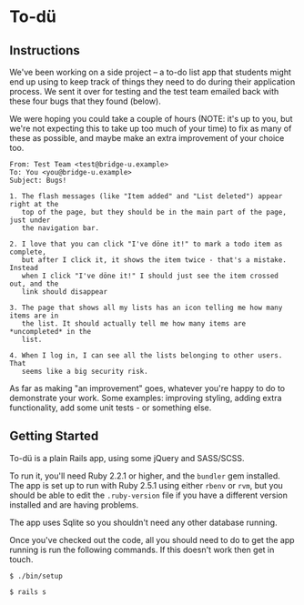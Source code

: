 # To-dü
## Instructions

We've been working on a side project – a to-do list app that students might end
up using to keep track of things they need to do during their application
process. We sent it over for testing and the test team emailed back with these
four bugs that they found (below).

We were hoping you could take a couple of hours (NOTE: it's up to you, but we're
not expecting this to take up too much of your time) to fix as many of these as
possible, and maybe make an extra improvement of your choice too.

```
From: Test Team <test@bridge-u.example>
To: You <you@bridge-u.example>
Subject: Bugs!

1. The flash messages (like "Item added" and "List deleted") appear right at the
   top of the page, but they should be in the main part of the page, just under
   the navigation bar.

2. I love that you can click "I've döne it!" to mark a todo item as complete,
   but after I click it, it shows the item twice - that's a mistake. Instead
   when I click "I've döne it!" I should just see the item crossed out, and the
   link should disappear

3. The page that shows all my lists has an icon telling me how many items are in
   the list. It should actually tell me how many items are *uncompleted* in the
   list.

4. When I log in, I can see all the lists belonging to other users. That
   seems like a big security risk.
```

As far as making "an improvement" goes, whatever you're happy to do to
demonstrate your work. Some examples: improving styling, adding extra
functionality, add some unit tests - or something else.

## Getting Started

To-dü is a plain Rails app, using some jQuery and SASS/SCSS.

To run it, you'll need Ruby 2.2.1 or higher, and the `bundler` gem installed.
The app is set up to run with Ruby 2.5.1 using either `rbenv` or `rvm`, but you
should be able to edit the `.ruby-version` file if you have a different version
installed and are having problems.

The app uses Sqlite so you shouldn't need any other database running.

Once you've checked out the code, all you should need to do to get the app
running is run the following commands. If this doesn't work then get in touch.

```
$ ./bin/setup

$ rails s
```
